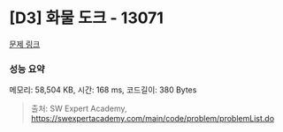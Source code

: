# [D3] 화물 도크 - 13071 

[문제 링크](https://swexpertacademy.com/main/code/problem/problemDetail.do?contestProbId=AXxOiEN6SU0DFASZ) 

### 성능 요약

메모리: 58,504 KB, 시간: 168 ms, 코드길이: 380 Bytes



> 출처: SW Expert Academy, https://swexpertacademy.com/main/code/problem/problemList.do